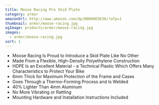 ```yaml
---
title: Moose Racing Pro Skid Plate
category: armor
amazonUrl: http://www.amazon.com/dp/B0068ESK36/?afp=1
thumbnail: armor/moose-racing.jpg
ogImage: products/armor/moose-racing.jpg
images:
  - armor/moose-racing.jpg
sort: 1
---
```


* Moose Racing Is Proud to Introduce a Skid Plate Like No Other
* Made From a Flexible, High-Density Polyethylene Construction
* HDPE Is an Excellent Material - a Technical Plastic Which Offers Many Characteristics to Protect Your Bike
* 6mm Thick for Maximum Protection of the Frame and Cases
* Goes Through a Thermo-Forming Process and Is Welded
* 40% Lighter Than 4mm Aluminum
* No More Vibrating or Rattling
* Mounting Hardware and Installation Instructions Included


